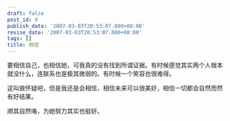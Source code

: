 ```yaml
---
draft: false
post_id: 0
publish_date: '2007-03-03T20:53:07.000+08:00'
revise_date: '2007-03-03T20:53:07.000+08:00'
tags: []
title: 相信
---
```


要相信自己，也相信她，可我真的没有找到所谓证据。有时候感觉其实两个人根本就没什么，连联系也是极其微弱的。有时候一个笑容也很难得。

这叫做怀疑吧，但是我还是会相信，相信未来可以很美好，相信一切都会自然而然有好结果。

顺其自然咯，为她努力其实也挺好。
